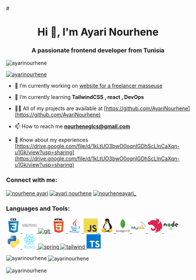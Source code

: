 #<h1 align="center">Hi 👋, I'm Ayari Nourhene</h1>
<h3 align="center">A passionate frontend developer from Tunisia</h3>

<p align="left"> <img src="https://komarev.com/ghpvc/?username=ayarinourhene&label=Profile%20views&color=0e75b6&style=flat" alt="ayarinourhene" /> </p>

<p align="left"> <a href="https://github.com/ryo-ma/github-profile-trophy"><img src="https://github-profile-trophy.vercel.app/?username=ayarinourhene" alt="ayarinourhene" /></a> </p>

- 🔭 I’m currently working on [website for a freelancer masseuse](https://github.com/AyariNourhene/masseuse-website)

- 🌱 I’m currently learning **TailwindCSS , react , DevOps**

- 👨‍💻 All of my projects are available at [https://github.com/AyariNourhene](https://github.com/AyariNourhene)

- 📫 How to reach me **nourheneglcs@gmail.com**

- 📄 Know about my experiences [https://drive.google.com/file/d/1kLtUO3bwO0oqnIGDhScLInCaXqn-u1Gk/view?usp=sharing](https://drive.google.com/file/d/1kLtUO3bwO0oqnIGDhScLInCaXqn-u1Gk/view?usp=sharing)

<h3 align="left">Connect with me:</h3>
<p align="left">
<a href="https://linkedin.com/in/nourhene ayari" target="blank"><img align="center" src="https://raw.githubusercontent.com/rahuldkjain/github-profile-readme-generator/master/src/images/icons/Social/linked-in-alt.svg" alt="nourhene ayari" height="30" width="40" /></a>
<a href="https://fb.com/ayari nourhene" target="blank"><img align="center" src="https://raw.githubusercontent.com/rahuldkjain/github-profile-readme-generator/master/src/images/icons/Social/facebook.svg" alt="ayari nourhene" height="30" width="40" /></a>
<a href="https://instagram.com/nourheneayari_" target="blank"><img align="center" src="https://raw.githubusercontent.com/rahuldkjain/github-profile-readme-generator/master/src/images/icons/Social/instagram.svg" alt="nourheneayari_" height="30" width="40" /></a>
</p>

<h3 align="left">Languages and Tools:</h3>
<p align="left"> <a href="https://www.w3schools.com/css/" target="_blank" rel="noreferrer"> <img src="https://raw.githubusercontent.com/devicons/devicon/master/icons/css3/css3-original-wordmark.svg" alt="css3" width="40" height="40"/> </a> <a href="https://expressjs.com" target="_blank" rel="noreferrer"> <img src="https://raw.githubusercontent.com/devicons/devicon/master/icons/express/express-original-wordmark.svg" alt="express" width="40" height="40"/> </a> <a href="https://git-scm.com/" target="_blank" rel="noreferrer"> <img src="https://www.vectorlogo.zone/logos/git-scm/git-scm-icon.svg" alt="git" width="40" height="40"/> </a> <a href="https://www.w3.org/html/" target="_blank" rel="noreferrer"> <img src="https://raw.githubusercontent.com/devicons/devicon/master/icons/html5/html5-original-wordmark.svg" alt="html5" width="40" height="40"/> </a> <a href="https://www.java.com" target="_blank" rel="noreferrer"> <img src="https://raw.githubusercontent.com/devicons/devicon/master/icons/java/java-original.svg" alt="java" width="40" height="40"/> </a> <a href="https://developer.mozilla.org/en-US/docs/Web/JavaScript" target="_blank" rel="noreferrer"> <img src="https://raw.githubusercontent.com/devicons/devicon/master/icons/javascript/javascript-original.svg" alt="javascript" width="40" height="40"/> </a> <a href="https://www.linux.org/" target="_blank" rel="noreferrer"> <img src="https://raw.githubusercontent.com/devicons/devicon/master/icons/linux/linux-original.svg" alt="linux" width="40" height="40"/> </a> <a href="https://www.mongodb.com/" target="_blank" rel="noreferrer"> <img src="https://raw.githubusercontent.com/devicons/devicon/master/icons/mongodb/mongodb-original-wordmark.svg" alt="mongodb" width="40" height="40"/> </a> <a href="https://www.mysql.com/" target="_blank" rel="noreferrer"> <img src="https://raw.githubusercontent.com/devicons/devicon/master/icons/mysql/mysql-original-wordmark.svg" alt="mysql" width="40" height="40"/> </a> <a href="https://nestjs.com/" target="_blank" rel="noreferrer"> <img src="https://raw.githubusercontent.com/devicons/devicon/master/icons/nestjs/nestjs-plain.svg" alt="nestjs" width="40" height="40"/> </a> <a href="https://nodejs.org" target="_blank" rel="noreferrer"> <img src="https://raw.githubusercontent.com/devicons/devicon/master/icons/nodejs/nodejs-original-wordmark.svg" alt="nodejs" width="40" height="40"/> </a> <a href="https://www.python.org" target="_blank" rel="noreferrer"> <img src="https://raw.githubusercontent.com/devicons/devicon/master/icons/python/python-original.svg" alt="python" width="40" height="40"/> </a> <a href="https://reactjs.org/" target="_blank" rel="noreferrer"> <img src="https://raw.githubusercontent.com/devicons/devicon/master/icons/react/react-original-wordmark.svg" alt="react" width="40" height="40"/> </a> <a href="https://spring.io/" target="_blank" rel="noreferrer"> <img src="https://www.vectorlogo.zone/logos/springio/springio-icon.svg" alt="spring" width="40" height="40"/> </a> <a href="https://tailwindcss.com/" target="_blank" rel="noreferrer"> <img src="https://www.vectorlogo.zone/logos/tailwindcss/tailwindcss-icon.svg" alt="tailwind" width="40" height="40"/> </a> <a href="https://www.typescriptlang.org/" target="_blank" rel="noreferrer"> <img src="https://raw.githubusercontent.com/devicons/devicon/master/icons/typescript/typescript-original.svg" alt="typescript" width="40" height="40"/> </a> </p>

<p><img align="left" src="https://github-readme-stats.vercel.app/api/top-langs?username=ayarinourhene&show_icons=true&locale=en&layout=compact" alt="ayarinourhene" /></p>

<p>&nbsp;<img align="center" src="https://github-readme-stats.vercel.app/api?username=ayarinourhene&show_icons=true&locale=en" alt="ayarinourhene" /></p>

<p><img align="center" src="https://github-readme-streak-stats.herokuapp.com/?user=ayarinourhene&" alt="ayarinourhene" /></p>
